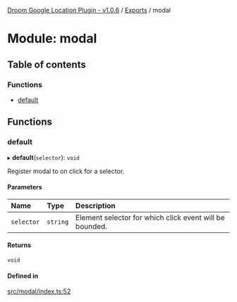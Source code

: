 [Droom Google Location Plugin - v1.0.6](../README.md) / [Exports](../modules.md) / modal

# Module: modal

## Table of contents

### Functions

- [default](modal.md#default)

## Functions

### default

▸ **default**(`selector`): `void`

Register modal to on click for a selector.

#### Parameters

| Name | Type | Description |
| :------ | :------ | :------ |
| `selector` | `string` | Element selector for which click event will be bounded. |

#### Returns

`void`

#### Defined in

[src/modal/index.ts:52](https://github.com/hitendrarao/location/blob/0bcac8f/src/modal/index.ts#L52)
